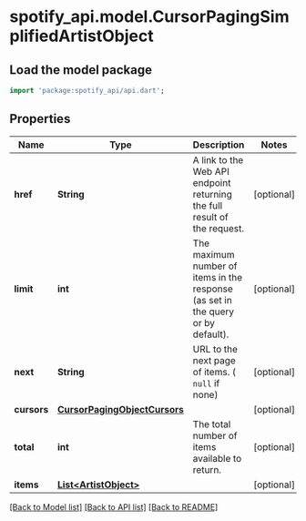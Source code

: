 # spotify_api.model.CursorPagingSimplifiedArtistObject

## Load the model package
```dart
import 'package:spotify_api/api.dart';
```

## Properties
Name | Type | Description | Notes
------------ | ------------- | ------------- | -------------
**href** | **String** | A link to the Web API endpoint returning the full result of the request. | [optional] 
**limit** | **int** | The maximum number of items in the response (as set in the query or by default). | [optional] 
**next** | **String** | URL to the next page of items. ( `null` if none) | [optional] 
**cursors** | [**CursorPagingObjectCursors**](CursorPagingObjectCursors.md) |  | [optional] 
**total** | **int** | The total number of items available to return. | [optional] 
**items** | [**List&lt;ArtistObject&gt;**](ArtistObject.md) |  | [optional] 

[[Back to Model list]](../README.md#documentation-for-models) [[Back to API list]](../README.md#documentation-for-api-endpoints) [[Back to README]](../README.md)


